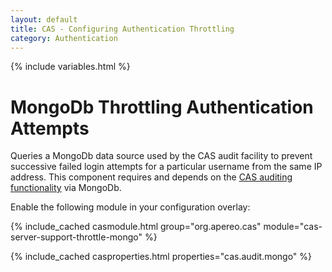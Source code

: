 ```yaml
---
layout: default
title: CAS - Configuring Authentication Throttling
category: Authentication
---
```

{% include variables.html %}

# MongoDb Throttling Authentication Attempts

Queries a MongoDb data source used by the CAS audit facility to 
prevent successive failed login attempts for a particular username 
from the same IP address. This component requires and depends on 
the [CAS auditing functionality](../audits/Audits-MongoDb.html) via MongoDb.

Enable the following module in your configuration overlay:

{% include_cached casmodule.html group="org.apereo.cas" module="cas-server-support-throttle-mongo" %}

{% include_cached casproperties.html properties="cas.audit.mongo" %}
